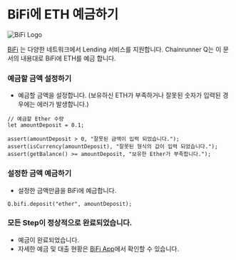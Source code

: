 ```meta-Currency
```

# BiFi에 ETH 예금하기

![BiFi Logo](https://s3.ap-northeast-2.amazonaws.com/thebifrost.io/home/bifi/bifi_logo.svg)

[BiFi](https://bifi.finance/) 는 다양한 네트워크에서 Lending 서비스를 지원합니다.
Chainrunner Q는 이 문서의 내용대로 BiFi에 ETH를 예금 합니다.

### 예금할 금액 설정하기

- 예금할 금액을 설정합니다. (보유하신 ETH가 부족하거나 잘못된 숫자가 입력된 경우에는 에러가 발생합니다.)

```input ETH
// 예금할 Ether 수량
let amountDeposit = 0.1;
```

```input-Verify
assert(amountDeposit > 0, "잘못된 금액이 입력 되었습니다.");
assert(isCurrency(amountDeposit), "잘못된 형식의 값이 입력 되었습니다.");
assert(getBalance() >= amountDeposit, "보유한 Ether가 부족합니다.");
```

### 설정한 금액 예금하기

- 설정한 금액만큼을 BiFi에 예금합니다.

```taster
Q.bifi.deposit("ether", amountDeposit);
```

### 모든 Step이 정상적으로 완료되었습니다.

- 예금이 완료되었습니다.
- 자세한 예금 및 대출 현황은 [BiFi App](https://app.bifi.finance/)에서 확인할 수 있습니다.
